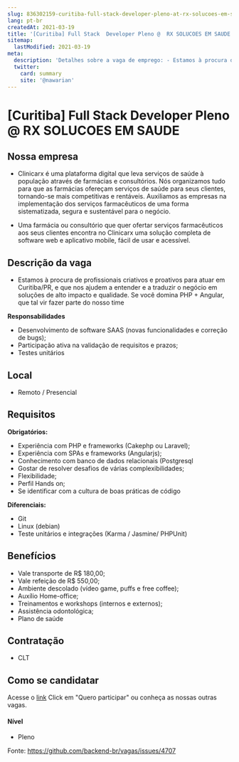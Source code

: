 ```yaml
---
slug: 836302159-curitiba-full-stack-developer-pleno-at-rx-solucoes-em-saude
lang: pt-br
createdAt: 2021-03-19
title: '[Curitiba] Full Stack  Developer Pleno @  RX SOLUCOES EM SAUDE - Vaga de Emprego'
sitemap:
  lastModified: 2021-03-19
meta:
  description: 'Detalhes sobre a vaga de emprego: - Estamos à procura de profissionais criativos e proativos para atuar em Curitiba/PR, e que nos ajudem a entender e a traduzir o negócio em soluções de alto impacto e qualidade. Se você domina PHP + Angular, que tal vir fazer parte do nosso time **Responsabilidades** - Desenvolvimento de software SAAS (novas funcionalidades e correção de bugs); - Participação ativa na validação de requisitos e prazos; - Testes unitários'
  twitter:
    card: summary
    site: '@nawarian'
---
```


# [Curitiba] Full Stack  Developer Pleno @  RX SOLUCOES EM SAUDE

## Nossa empresa

- Clinicarx é uma plataforma digital que leva serviços de saúde à população através de farmácias e consultórios. Nós organizamos tudo para que as farmácias ofereçam serviços de saúde para seus clientes, tornando-se mais competitivas e rentáveis. Auxiliamos as empresas na implementação dos serviços farmacêuticos de uma forma sistematizada, segura e sustentável para o negócio.

- Uma farmácia ou consultório que quer ofertar serviços farmacêuticos aos seus clientes encontra no Clinicarx uma solução completa de software web e aplicativo mobile, fácil de usar e acessível.

## Descrição da vaga

- Estamos à procura de profissionais criativos e proativos para atuar em Curitiba/PR, e que nos ajudem a entender e a traduzir o negócio em soluções de alto impacto e qualidade.
Se você domina PHP + Angular, que tal vir fazer parte do nosso time

**Responsabilidades**

- Desenvolvimento de software SAAS (novas funcionalidades e correção de bugs);
- Participação ativa na validação de requisitos e prazos;
- Testes unitários

## Local

- Remoto / Presencial 

## Requisitos

**Obrigatórios:**

- Experiência com PHP e frameworks (Cakephp ou Laravel);
- Experiência com SPAs e frameworks (Angularjs);
- Conhecimento com banco de dados relacionais (Postgresql
- Gostar de resolver desafios de várias complexibilidades;
- Flexibilidade;
- Perfil Hands on;
- Se identificar com a cultura de boas práticas de código 

**Diferenciais:**

- Git
- Linux (debian)
- Teste unitários e integrações (Karma / Jasmine/ PHPUnit)

## Benefícios

- Vale transporte de R$ 180,00;
- Vale refeição de R$ 550,00;
- Ambiente descolado (vídeo game, puffs e free coffee);
- Auxílio Home-office;
- Treinamentos e workshops (internos e externos);
- Assistência odontológica;
- Plano de saúde

## Contratação

- CLT
 
## Como se candidatar

Acesse o [link](https://vagas.hunterco.com.br/job/5fcec3fedfd9cb001bdce30b?c=3763)
Click em "Quero participar" ou conheça as nossas outras vagas.

#### Nível

- Pleno

Fonte: https://github.com/backend-br/vagas/issues/4707
